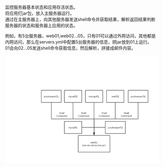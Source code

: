 监控服务器基本状态和应用存活状态。  
将应用打jar包，放入主服务器运行。  
通过在主服务器上，向其他服务器发送shell命令并获取结果，解析返回结果判断服务器的状态和服务器上应用的状态。  

例如，有5台服务器，web01,web02...05，只有01可以通过外网访问，其他都是内网访问，那么在servers.yml中配置5台服务器的信息，把jar放到01上运行。  
01会向02...05发送shell命令获取信息，然后解析，拼接成邮件内容。

![服务器分布/Servers Distribution](https://raw.githubusercontent.com/MCJIBA/server-detective/master/src/main/resources/example.jpg)